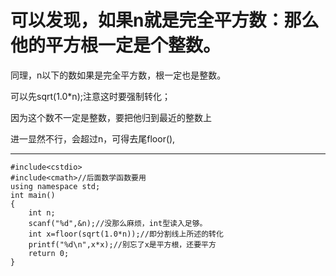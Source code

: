 # 可以发现，如果n就是完全平方数：那么他的平方根一定是个整数。

同理，n以下的数如果是完全平方数，根一定也是整数。

可以先sqrt(1.0*n);注意这时要强制转化；

因为这个数不一定是整数，要把他归到最近的整数上

进一显然不行，会超过n，可得去尾floor(),



------------


```
#include<cstdio>
#include<cmath>//后面数学函数要用
using namespace std;
int main()
{
	int n;
	scanf("%d",&n);//没那么麻烦，int型读入足够。
	int x=floor(sqrt(1.0*n));//即分割线上所述的转化
	printf("%d\n",x*x);//别忘了x是平方根，还要平方
	return 0;
}
```